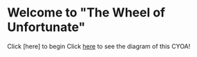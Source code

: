 # Welcome to **"The Wheel of Unfortunate"**
Click [here] to begin
Click [here](https://docs.google.com/drawings/d/1R8QlBs0QCzDfQmgBGSvOh5dek5K6CemMqFL5B2Gzkqk/edit?usp=sharing) to see the diagram of this CYOA!